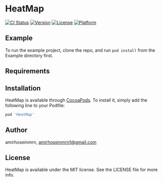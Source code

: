 # HeatMap

[![CI Status](https://img.shields.io/travis/amirhoseinmrn/HeatMap.svg?style=flat)](https://travis-ci.org/amirhoseinmrn/HeatMap)
[![Version](https://img.shields.io/cocoapods/v/HeatMap.svg?style=flat)](https://cocoapods.org/pods/HeatMap)
[![License](https://img.shields.io/cocoapods/l/HeatMap.svg?style=flat)](https://cocoapods.org/pods/HeatMap)
[![Platform](https://img.shields.io/cocoapods/p/HeatMap.svg?style=flat)](https://cocoapods.org/pods/HeatMap)

## Example

To run the example project, clone the repo, and run `pod install` from the Example directory first.

## Requirements

## Installation

HeatMap is available through [CocoaPods](https://cocoapods.org). To install
it, simply add the following line to your Podfile:

```ruby
pod 'HeatMap'
```

## Author

amirhoseinmrn, amirhoseinmrn1@gmail.com

## License

HeatMap is available under the MIT license. See the LICENSE file for more info.
